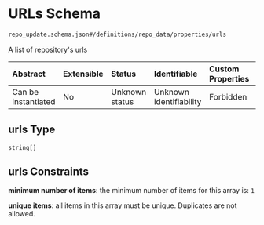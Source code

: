 # URLs Schema

```txt
repo_update.schema.json#/definitions/repo_data/properties/urls
```

A list of repository's urls

| Abstract            | Extensible | Status         | Identifiable            | Custom Properties | Additional Properties | Access Restrictions | Defined In                                                                        |
| :------------------ | :--------- | :------------- | :---------------------- | :---------------- | :-------------------- | :------------------ | :-------------------------------------------------------------------------------- |
| Can be instantiated | No         | Unknown status | Unknown identifiability | Forbidden         | Allowed               | none                | [repo-update.schema.json*](../out/repo-update.schema.json "open original schema") |

## urls Type

`string[]`

## urls Constraints

**minimum number of items**: the minimum number of items for this array is: `1`

**unique items**: all items in this array must be unique. Duplicates are not allowed.
